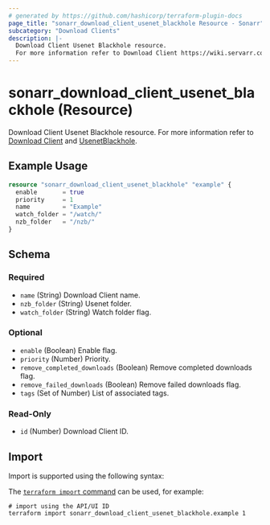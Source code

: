 ```yaml
---
# generated by https://github.com/hashicorp/terraform-plugin-docs
page_title: "sonarr_download_client_usenet_blackhole Resource - Sonarr"
subcategory: "Download Clients"
description: |-
  Download Client Usenet Blackhole resource.
  For more information refer to Download Client https://wiki.servarr.com/sonarr/settings#download-clients and UsenetBlackhole https://wiki.servarr.com/sonarr/supported#usenetblackhole.
---
```


# sonarr_download_client_usenet_blackhole (Resource)

<!-- subcategory:Download Clients -->
Download Client Usenet Blackhole resource.
For more information refer to [Download Client](https://wiki.servarr.com/sonarr/settings#download-clients) and [UsenetBlackhole](https://wiki.servarr.com/sonarr/supported#usenetblackhole).

## Example Usage

```terraform
resource "sonarr_download_client_usenet_blackhole" "example" {
  enable       = true
  priority     = 1
  name         = "Example"
  watch_folder = "/watch/"
  nzb_folder   = "/nzb/"
}
```

<!-- schema generated by tfplugindocs -->
## Schema

### Required

- `name` (String) Download Client name.
- `nzb_folder` (String) Usenet folder.
- `watch_folder` (String) Watch folder flag.

### Optional

- `enable` (Boolean) Enable flag.
- `priority` (Number) Priority.
- `remove_completed_downloads` (Boolean) Remove completed downloads flag.
- `remove_failed_downloads` (Boolean) Remove failed downloads flag.
- `tags` (Set of Number) List of associated tags.

### Read-Only

- `id` (Number) Download Client ID.

## Import

Import is supported using the following syntax:

The [`terraform import` command](https://developer.hashicorp.com/terraform/cli/commands/import) can be used, for example:

```shell
# import using the API/UI ID
terraform import sonarr_download_client_usenet_blackhole.example 1
```
